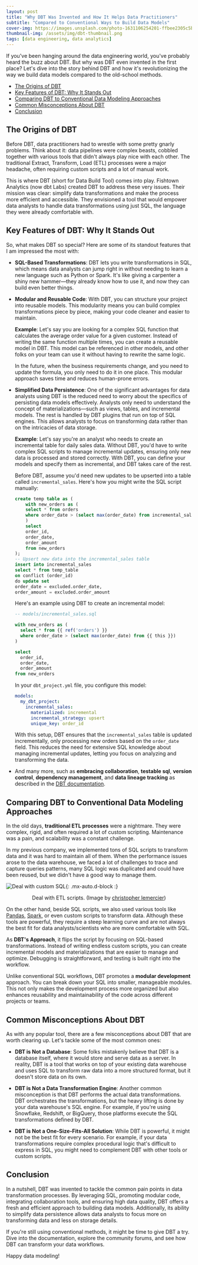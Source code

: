 ```yaml
---
layout: post
title: "Why DBT Was Invented and How It Helps Data Practitioners"
subtitle: "Compared to Conventional Ways to Build Data Models"
cover-img: https://images.unsplash.com/photo-1631106254201-ffbee2305c5b?q=80&w=2370&auto=format&fit=crop&ixlib=rb-4.0.3&ixid=M3wxMjA3fDB8MHxwaG90by1wYWdlfHx8fGVufDB8fHx8fA%3D%3D
thumbnail-img: /assets/img/dbt-thumbnail.png
tags: [data engineering, data analytics]
---
```


If you've been hanging around the data engineering world, you've probably heard the buzz about DBT. But why was DBT even invented in the first place? Let's dive into the story behind DBT and how it's revolutionizing the way we build data models compared to the old-school methods.

- [The Origins of DBT](#the-origins-of-dbt)
- [Key Features of DBT: Why It Stands Out](#key-features-of-dbt-why-it-stands-out)
- [Comparing DBT to Conventional Data Modeling Approaches](#comparing-dbt-to-conventional-data-modeling-approaches)
- [Common Misconceptions About DBT](#common-misconceptions-about-dbt)
- [Conclusion](#conclusion)

## The Origins of DBT

Before DBT, data practitioners had to wrestle with some pretty gnarly problems. Think about it: data pipelines were complex beasts, cobbled together with various tools that didn't always play nice with each other. The traditional Extract, Transform, Load (ETL) processes were a major headache, often requiring custom scripts and a lot of manual work.

This is where DBT (short for Data Build Tool) comes into play. Fishtown Analytics (now dbt Labs) created DBT to address these very issues. Their mission was clear: simplify data transformations and make the process more efficient and accessible. They envisioned a tool that would empower data analysts to handle data transformations using just SQL, the language they were already comfortable with.

## Key Features of DBT: Why It Stands Out

So, what makes DBT so special? Here are some of its standout features that I am impressed the most with:

- **SQL-Based Transformations**: DBT lets you write transformations in SQL, which means data analysts can jump right in without needing to learn a new language such as Python or Spark. It's like giving a carpenter a shiny new hammer—they already know how to use it, and now they can build even better things.

- **Modular and Reusable Code**: With DBT, you can structure your project into reusable models. This modularity means you can build complex transformations piece by piece, making your code cleaner and easier to maintain.

    **Example**: Let's say you are looking for a complex SQL function that calculates the average order value for a given customer. Instead of writing the same function multiple times, you can create a reusable model in DBT. This model can be referenced in other models, and other folks on your team can use it without having to rewrite the same logic.

    In the future, when the business requirements change, and you need to update the formula, you only need to do it in one place. This modular approach saves time and reduces human-prone errors.

- **Simplified Data Persistence**: One of the significant advantages for data analysts using DBT is the reduced need to worry about the specifics of persisting data models effectively. Analysts only need to understand the concept of materializations—such as views, tables, and incremental models. The rest is handled by DBT plugins that run on top of SQL engines. This allows analysts to focus on transforming data rather than on the intricacies of data storage.

    **Example**: Let's say you're an analyst who needs to create an incremental table for daily sales data. Without DBT, you'd have to write complex SQL scripts to manage incremental updates, ensuring only new data is processed and stored correctly. With DBT, you can define your models and specify them as incremental, and DBT takes care of the rest.

    Before DBT, assume you'd need new updates to be upserted into a table called `incremental_sales`. Here's how you might write the SQL script manually:

    ```sql
    create temp table as (
        with new_orders as (
        select * from orders
        where order_date > (select max(order_date) from incremental_sales)
        )
        select
        order_id,
        order_date,
        order_amount
        from new_orders
    );
    -- Upsert new data into the incremental_sales table
    insert into incremental_sales
    select * from temp_table
    on conflict (order_id)
    do update set
    order_date = excluded.order_date,
    order_amount = excluded.order_amount
    ```

    Here's an example using DBT to create an incremental model:

    ```sql
    -- models/incremental_sales.sql

    with new_orders as (
      select * from {{ ref('orders') }}
      where order_date > (select max(order_date) from {{ this }})
    )

    select
      order_id,
      order_date,
      order_amount
    from new_orders
    ```

    In your `dbt_project.yml` file, you configure this model:

    ```yaml
    models:
      my_dbt_project:
        incremental_sales:
          materialized: incremental
          incremental_strategy: upsert
          unique_key: order_id
    ```

    With this setup, DBT ensures that the `incremental_sales` table is updated incrementally, only processing new orders based on the `order_date` field. This reduces the need for extensive SQL knowledge about managing incremental updates, letting you focus on analyzing and transforming the data.

- And many more, such as **embracing collaboration**, **testable sql**, **version control**, **dependency management**, and **data lineage tracking** as described in the [DBT documentation](https://docs.getdbt.com/docs/introduction).

## Comparing DBT to Conventional Data Modeling Approaches

In the old days, **traditional ETL processes** were a nightmare. They were complex, rigid, and often required a lot of custom scripting. Maintenance was a pain, and scalability was a constant challenge.

In my previous company, we implemented tons of SQL scripts to transform data and it was hard to maintain all of them. When the performance issues arose to the data warehouse, we faced a lot of challenges to trace and capture queries patterns, many SQL logic was duplicated and could have been reused, but we didn't have a good way to manage them.

![Deal with custom SQL](https://images.unsplash.com/photo-1517669375942-946a1f02d705?q=80&w=4888&auto=format&fit=crop&ixlib=rb-4.0.3&ixid=M3wxMjA3fDB8MHxwaG90by1wYWdlfHx8fGVufDB8fHx8fA%3D%3D){: .mx-auto.d-block :}
<p align = "center">
Deal with ETL scripts. (Image by <a href="https://unsplash.com/@elevantarts">christopher lemercier</a>)
</p>

On the other hand, beside SQL scripts, we also used various tools like [Pandas](https://pandas.pydata.org/), [Spark](https://spark.apache.org/), or even custom scripts to transform data. Although these tools are powerful, they require a steep learning curve and are not always the best fit for data analysts/scientists who are more comfortable with SQL.

As **DBT's Approach**, it flips the script by focusing on SQL-based transformations. Instead of writing endless custom scripts, you can create incremental models and materializations that are easier to manage and optimize. Debugging is straightforward, and testing is built right into the workflow.

Unlike conventional SQL workflows, DBT promotes a **modular development** approach. You can break down your SQL into smaller, manageable modules. This not only makes the development process more organized but also enhances reusability and maintainability of the code across different projects or teams.

## Common Misconceptions About DBT

As with any popular tool, there are a few misconceptions about DBT that are worth clearing up. Let's tackle some of the most common ones:

- **DBT is Not a Database**: Some folks mistakenly believe that DBT is a database itself, where it would store and serve data as a server. In reality, DBT is a tool that works on top of your existing data warehouse and uses SQL to transform raw data into a more structured format, but it doesn't store data on its own.

- **DBT is Not a Data Transformation Engine**: Another common misconception is that DBT performs the actual data transformations. DBT orchestrates the transformations, but the heavy lifting is done by your data warehouse's SQL engine. For example, if you're using Snowflake, Redshift, or BigQuery, those platforms execute the SQL transformations defined by DBT.

- **DBT is Not a One-Size-Fits-All Solution**: While DBT is powerful, it might not be the best fit for every scenario. For example, if your data transformations require complex procedural logic that's difficult to express in SQL, you might need to complement DBT with other tools or custom scripts.

## Conclusion

In a nutshell, DBT was invented to tackle the common pain points in data transformation processes. By leveraging SQL, promoting modular code, integrating collaboration tools, and ensuring high data quality, DBT offers a fresh and efficient approach to building data models. Additionally, its ability to simplify data persistence allows data analysts to focus more on transforming data and less on storage details.

If you're still using conventional methods, it might be time to give DBT a try. Dive into the documentation, explore the community forums, and see how DBT can transform your data workflows.

Happy data modeling!
